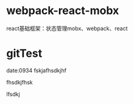 # webpack-react-mobx
react基础框架：状态管理mobx、webpack、react

# gitTest
date:0934
fskjafhsdkjhf

fhsdkjfhsk

lfsdkj
